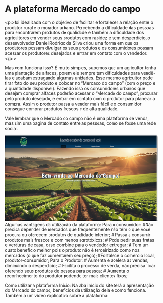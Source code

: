   <h1>A plataforma Mercado do campo</h1>
  
  <p:>foi idealizada com o objetivo de facilitar e fortalecer a relação entre o produtor rural e o morador urbano. Percebendo a dificuldade das pessoas para encontrarem produtos de qualidade e também a dificuldade dos agricultores em vender seus produtos com rapidez e sem desperdício, o desenvolvedor Daniel Rodrigo da Silva criou uma forma em que os produtores possam divulgar os seus produtos e os consumidores possam acessar os produtores desejados e entrar em contato com o vendedor.</p:>
     <p>Mas com funciona isso? É muito simples, supomos que um agricultor tenha uma plantação de alfaces, porem ele sempre tem dificuldades para vendê-las e acabam estragando algumas unidades. Esse mesmo agricultor pode tirar foto do seu produto e colocar no “Mercado do campo” (com o preço e a quantidade disponível). Fazendo isso os consumidores urbanos que desejam comprar alfaces poderão acessar o “Mercado do campo”, procurar pelo produto desejado, e entrar em contato com o produtor para planejar a compra. Assim o produtor passa a vender mais fácil e o consumidor consegue comprar produtos frescos e de alta qualidade.</p>
     <p>Vale lembrar que o Mercado do campo não é uma plataforma de venda, mas sim uma pagina de contato entre as pessoas, como se fosse uma rede social.</p> 


<img src="https://github.com/Daniel-programer123/Projeto-Agrinho---Mercado-do-Campo/blob/c3098d6b3680bf3b0ec066b61166489d308ca350/prints_agrinho/imagem%201.png">
Algumas vantagens da utilização da plataforma:
Para o consumidor:
    #Não precisa depender de mercados que frequentemente não têm o que você procura ou oferecem produtos de qualidade inferior;
    # Passa a consumir produtos mais frescos e com menos agrotóxicos;
    # Pode pedir suas frutas e verduras de casa, caso combine para o vendedor entregar;
    # Tem um custo beneficio melhor pois o produto não é terceirizado como nos mercados (o que faz aumentarem seu preço);
    #Fortalece o comercio local, produtor-consumidor;
Para o Produtor:
    # Aumenta e acelera as vendas, diminuindo o desperdício;
    # Facilita o processo de venda, não precisa ficar oferendo seus produtos de pessoa para pessoa;
    # Aumenta o reconhecimento do produtor podendo ter mais clientes fixos;



 Como utilizar a plataforma
Início: Na aba início do site terá a apresentação do Mercado do campo, benefícios da utilização dela e como funciona. Também a um vídeo explicativo sobre a plataforma:
